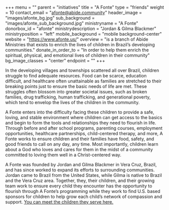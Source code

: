 +++
menu = ""
parent = "initiatives"
title = "A Fonte"
type = "friends"
weight = 10
contact_email = "afonte@abide.community"
header_image = "images/afonte_bg.jpg"
sub_background = "images/afonte_sub_background.jpg"
ministryname = "A Fonte"
donorbox_id = "afonte"
ministrydescription = "Jordan & Gilma Blackmer"
ministryposition = "left"
mobile_background = "mobile background-center"
website = "https://www.afonte.us/"
overview = "is a branch of Abide Ministries that exists to enrich the lives of children in Brazil’s developing communities."
donate_in_order_to = "In order to help them enrich the spiritual, physical, and emotional lives of children in their community"
bg_image_classes = "center"
endpoint = ""
+++

In the developing villages and townships scattered all over Brazil, children struggle to find adequate resources. Food can be scarce, education difficult, and healthcare often unattainable as families are stretched to their breaking points just to ensure the basic needs of life are met. These struggles often blossom into greater societal issues, such as broken families, drug trafficking, human trafficking, and generational poverty, which tend to envelop the lives of the children in the community.

A Fonte enters into the difficulty facing these children to provide a safe, loving, and stable environment where children can get access to the basics and begin to form the tools and relationships they need to flourish in life. Through before and after school programs, parenting courses, employment opportunities, healthcare partnerships, child-centered therapy, and more, A Fonte works to ensure children and their families have food, safety, and good friends to call on any day, any time. Most importantly, children learn about a God who loves and cares for them in the midst of a community committed to loving them well in a Christ-centered way.

A Fonte was founded by Jordan and Gilma Blackmer in Vera Cruz, Brazil, and has since worked to expand its efforts to surrounding communities. Jordan came to Brazil from the United States, while Gilma is native to Brazil and the Vera Cruz area. Together, they, their children, and their growing team work to ensure every child they encounter has the opportunity to flourish through A Fonte’s programming while they work to find U.S. based sponsors for children to help grow each child’s network of compassion and support. [You can meet the children they serve here.](https://www.afonte.us/)